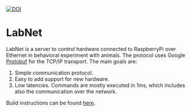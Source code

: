 [![DOI](https://zenodo.org/badge/411164461.svg)](https://zenodo.org/badge/latestdoi/411164461)

# LabNet

LabNet is a server to control hardware connected to RaspberryPi over Ethernet in behavioral experiment with animals. The protocol uses Google [Protobuf](https://github.com/protocolbuffers/protobuf) for the TCP/IP transport. The main goals are:

1.	Simple communication protocol.
2.	Easy to add support for new hardware.
3.	Low latencies. Commands are mostly executed in 1ms, which includes also the communication over the network.

Build instructions can be found [here](doc/build_instructions.md).
